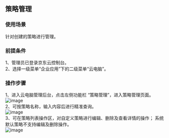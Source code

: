 ## 策略管理
### 使用场景
针对创建的策略进行管理。<br>
### 前提条件
1、管理员已登录京东云控制台。<br>
2、选择一级菜单“企业应用”下的二级菜单“云电脑”。<br>
### 操作步骤
1、进入云电脑管理后台，点击左侧功能栏  “策略管理”，进入策略管理页面。<br>
![image](https://user-images.githubusercontent.com/103625856/170622417-f995095a-052f-4564-9907-8737665731cb.png)<br>
2、可按策略名称，输入内容后进行精准查询。<br>
![image](https://user-images.githubusercontent.com/103625856/170622504-d57498cd-f856-4af0-a7d4-a1bb461aa8e4.png)<br>
3、可在策略列表操作区，对自定义策略进行编辑、删除及查看详情的操作；
系统默认策略不支持编辑及删除操作。<br>
![image](https://user-images.githubusercontent.com/103625856/170622605-ac5a19d0-c021-444e-b1c3-bc51c6c83f94.png)<br>


